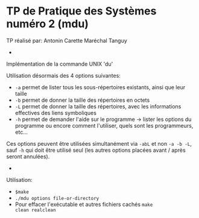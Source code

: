 TP de Pratique des Systèmes numéro 2 (mdu)
===========
TP réalisé par:
Antonin Carette
Maréchal Tanguy

-
Implémentation de la commande UNIX 'du'
	
Utilisation désormais des 4 options suivantes:
	<ul>
	<li> <code>-a</code> permet de lister tous les sous-répertoires existants, ainsi que leur taille</li>
	<li> <code>-b</code> permet de donner la taille des répertoires en octets</li>
	<li> <code>-L</code> permet de donner la taille des répertoires, avec les informations effectives des liens symboliques</li>
	<li> <code>-h</code> permet de demander l'aide sur le programme ->
	lister les options du programme ou encore comment l'utiliser,
	quels sont les programmeurs, etc...</li>
	</ul>
Ces options peuvent être utilisées simultanément via <code>-abL</code>
	et non <code>-a -b -L</code>, sauf <code>-h</code> qui doit être utilisé seul (les autres options placées avant / après seront annulées).

-
Utilisation:
<ul>
<li><code>$make</code></li>
<li><code>./mdu options file-or-directory</code></li>
<li>Pour effacer l'exécutable et autres fichiers cachés <code>make
clean realclean</code></li>
</ul>
